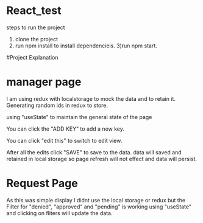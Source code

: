 # React_test

steps to run the project
1) clone the project
2) run npm install to install dependencieis.
3)run npm start.

#Project Explanation

# manager page
I am using redux with localstorage to mock the data and to retain it. Generating random ids in redux to store.

using "useState" to maintain the general state of the page

You can click the "ADD KEY" to add a new key.

You can click "edit this" to switch to edit view.

After all the edits click "SAVE" to save to the data. data will saved and retained in local storage so page refresh will not effect and data will persist.

# Request Page
As this was simple display I didnt use the local storage or redux but the Filter for "denied", "approved" and "pending" is working using "useState"
and clicking on fliters will update the data.
